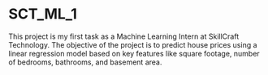 # SCT_ML_1
This project is my first task as a Machine Learning Intern at SkillCraft Technology. The objective of the project is to predict house prices using a linear regression model based on key features like square footage, number of bedrooms, bathrooms, and basement area.
